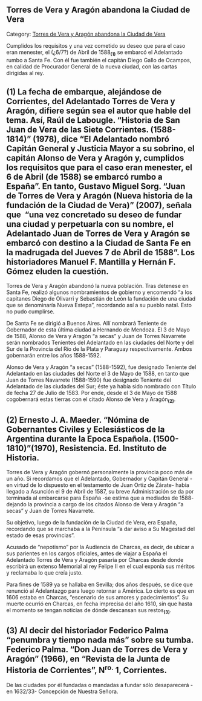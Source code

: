 ## Torres de Vera y Aragón abandona la Ciudad de Vera

Category: [Torres de Vera y Aragón abandona la Ciudad de Vera](http://descubrircorrientes.com.ar/2012/index.php/1760-historia-desde-el-origen-hasta-1814/corrientes-colonial-primeras-noticias/fundacion-de-la-ciudad-de-corrientes/el-cabildo-correntino-se-reune-por-primera-vez/torres-de-vera-y-aragon-abandona-la-ciudad-de-vera)

Cumplidos los requisitos y una vez cometido su deseo que para el caso eran menester, el (¿6/7?) de Abril de 1588<sub><strong>(1)</strong></sub> se embarcó el Adelantado rumbo a Santa Fe. Con él fue también el capitán Diego Gallo de Ocampos, en calidad de Procurador General de la nueva ciudad, con las cartas dirigidas al rey.

## **(1)** La fecha de embarque, alejándose de Corrientes, del Adelantado Torres de Vera y Aragón, difiere según sea el autor que hable del tema. Así, Raúl de Labougle. “Historia de San Juan de Vera de las Siete Corrientes. (1588-1814)” (1978), dice “El Adelantado nombró Capitán General y Justicia Mayor a su sobrino, el capitán Alonso de Vera y Aragón y, cumplidos los requisitos que para el caso eran menester, el 6 de Abril (de 1588) se embarcó rumbo a España”. En tanto, Gustavo Miguel Sorg. “Juan de Torres de Vera y Aragón (Nueva historia de la fundación de la Ciudad de Vera)” (2007), señala que  “una vez concretado su deseo de fundar una ciudad y perpetuarla con su nombre, el Adelantado Juan de Torres de Vera y Aragón se embarcó con destino a la Ciudad de Santa Fe en la madrugada del Jueves 7 de Abril de 1588”. Los historiadores Manuel F. Mantilla y Hernán F. Gómez eluden la cuestión.

Torres de Vera y Aragón abandonó la nueva población. Tras detenese en Santa Fe, realizó algunos nombramientos de gobierno y encomendó “a los capitanes Diego de Olivarri y Sebastián de León la fundación de una ciudad que se denominaría Nueva Estepa”, recordando así a su pueblo natal. Esto no pudo cumplirse.

De Santa Fe se dirigió a Buenos Aires. Allí nombrará Teniente de Gobernador de esta última ciudad a Hernando de Mendoza. El 3 de Mayo de 1588, Alonso de Vera y Aragón “a secas” y Juan de Torres Navarrete serán nombrados Tenientes del Adelantado en las ciudades del Norte y del Sur de la Provincia del Río de la Plata y Paraguay respectivamente. Ambos gobernarán entre los años 1588-1592.

Alonso de Vera y Aragón “a secas” (1588-1592), fue designado Teniente del Adelantado en las ciudades del Norte el 3 de Mayo de 1588, en tanto que Juan de Torres Navarrete (1588-1590) fue designado Teniente del Adelantado de las ciudades del Sur; éste ya había sido nombrado con Título de fecha 27 de Julio de 1583. Por ende, desde el 3 de Mayo de 1588 cogobernará estas tierras con el citado Alonso de Vera y Aragón<sub><strong>(2)</strong></sub>.

## **(2)** Ernesto J. A. Maeder. “Nómina de Gobernantes Civiles y Eclesiásticos de la Argentina durante la Epoca Española. (1500-1810)”(1970), Resistencia. Ed. Instituto de Historia.

Torres de Vera y Aragón gobernó personalmente la provincia poco más de un año. Si recordamos que el Adelantado, Gobernador y Capitán General -en virtud de lo dispuesto en el testamento de Juan Ortiz de Zárate- había llegado a Asunción el 9 de Abril de 1587, su breve Administración se da por terminada al embarcarse para España -se estima que a mediados de 1588- dejando la provincia a cargo de los citados Alonso de Vera y Aragón “a secas” y Juan de Torres Navarrete.

Su objetivo, luego de la fundación de la Ciudad de Vera, era España, recordando que se marchaba a la Península “a dar aviso a Su Magestad del estado de esas provincias”.

Acusado de “nepotismo” por la Audiencia de Charcas, es decir, de ubicar a sus parientes en los cargos oficiales, antes de viajar a España el Adelantado Torres de Vera y Aragón pasaría por Charcas desde donde escribirá un extenso Memorial al rey Felipe II en el cual exponía sus méritos y reclamaba lo que creía justo.

Para fines de 1589 ya se hallaba en Sevilla; dos años después, se dice que renunció al Adelantazgo para luego retornar a América. Lo cierto es que en 1606 estaba en Charcas, “escenario de sus amores y padecimientos”. Su muerte ocurrió en Charcas, en fecha imprecisa del año 1610, sin que hasta el momento se tengan noticias de dónde descansan sus restos<sub><strong>(3)</strong></sub>.

## **(3)** Al decir del historiador Federico Palma “penumbra y tiempo nada más” sobre su tumba. Federico Palma. “Don Juan de Torres de Vera y Aragón” (1966), en “Revista de la Junta de Historia de Corrientes”, N<sup>ro.</sup> 1, Corrientes.

De las ciudades por él fundadas o mandadas a fundar sólo desaparecerá -en 1632/33- Concepción de Nuestra Señora.